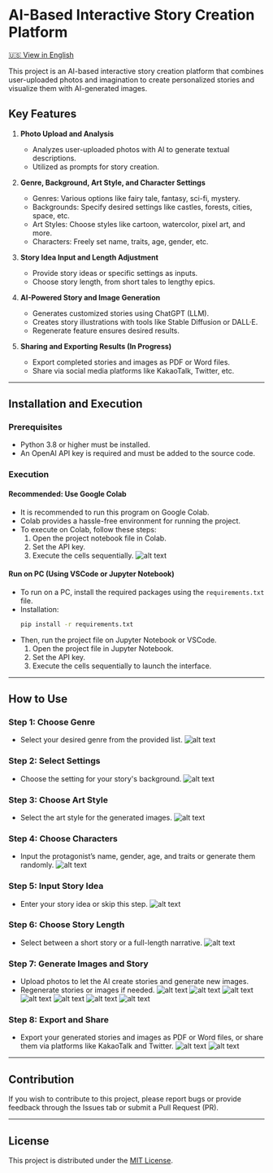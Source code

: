 # AI-Based Interactive Story Creation Platform
[🇺🇸 View in English](README.en.md)

This project is an AI-based interactive story creation platform that combines user-uploaded photos and imagination to create personalized stories and visualize them with AI-generated images.

## Key Features
1. **Photo Upload and Analysis**
   - Analyzes user-uploaded photos with AI to generate textual descriptions.
   - Utilized as prompts for story creation.

2. **Genre, Background, Art Style, and Character Settings**
   - Genres: Various options like fairy tale, fantasy, sci-fi, mystery.
   - Backgrounds: Specify desired settings like castles, forests, cities, space, etc.
   - Art Styles: Choose styles like cartoon, watercolor, pixel art, and more.
   - Characters: Freely set name, traits, age, gender, etc.

3. **Story Idea Input and Length Adjustment**
   - Provide story ideas or specific settings as inputs.
   - Choose story length, from short tales to lengthy epics.

4. **AI-Powered Story and Image Generation**
   - Generates customized stories using ChatGPT (LLM).
   - Creates story illustrations with tools like Stable Diffusion or DALL·E.
   - Regenerate feature ensures desired results.

5. **Sharing and Exporting Results (In Progress)**
   - Export completed stories and images as PDF or Word files.
   - Share via social media platforms like KakaoTalk, Twitter, etc.

---

## Installation and Execution

### Prerequisites
- Python 3.8 or higher must be installed.
- An OpenAI API key is required and must be added to the source code.

### Execution

#### Recommended: Use Google Colab
- It is recommended to run this program on Google Colab.
- Colab provides a hassle-free environment for running the project.
- To execute on Colab, follow these steps:
  1. Open the project notebook file in Colab.
  2. Set the API key.
  3. Execute the cells sequentially.
![alt text](image.png)

#### Run on PC (Using VSCode or Jupyter Notebook)
- To run on a PC, install the required packages using the `requirements.txt` file.
- Installation:
  ```bash
  pip install -r requirements.txt
  ```
- Then, run the project file on Jupyter Notebook or VSCode.
   1. Open the project file in Jupyter Notebook.
   2. Set the API key.
   3. Execute the cells sequentially to launch the interface.

---

## How to Use

### Step 1: Choose Genre
- Select your desired genre from the provided list.
![alt text](image_explain/image-1.png)

### Step 2: Select Settings
- Choose the setting for your story's background.
![alt text](image_explain/image-2.png)

### Step 3: Choose Art Style
- Select the art style for the generated images.
![alt text](image_explain/image-3.png)

### Step 4: Choose Characters
- Input the protagonist’s name, gender, age, and traits or generate them randomly.
![alt text](image_explain/image-4.png)

### Step 5: Input Story Idea
- Enter your story idea or skip this step.
![alt text](image_explain/image-5.png)

### Step 6: Choose Story Length
- Select between a short story or a full-length narrative.
![alt text](image_explain/image-6.png)

### Step 7: Generate Images and Story
- Upload photos to let the AI create stories and generate new images.
- Regenerate stories or images if needed.
![alt text](image_explain/image-7.png)
![alt text](image_explain/image-8.png)
![alt text](image_explain/image-9.png)
![alt text](image_explain/image-10.png)
![alt text](image_explain/image-11.png)
![alt text](image_explain/image-12.png)
![alt text](image_explain/image-13.png)

### Step 8: Export and Share
- Export your generated stories and images as PDF or Word files, or share them via platforms like KakaoTalk and Twitter.
![alt text](image_explain/image-14.png)
![alt text](image_explain/image-15.png)
---

## Contribution
If you wish to contribute to this project, please report bugs or provide feedback through the Issues tab or submit a Pull Request (PR).

---

## License
This project is distributed under the [MIT License](LICENSE).